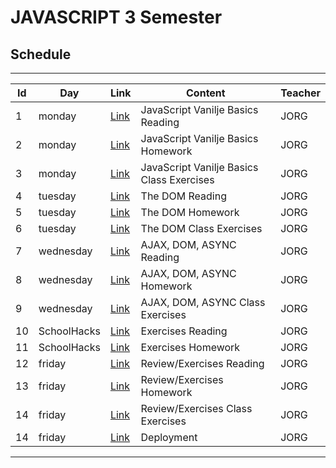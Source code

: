 # JAVASCRIPT 3 Semester

## Schedule

***

| Id  | Day       | Link                           | Content                                   | Teacher   |
|-----|-----------|--------------------------------|-------------------------------------------|-----------|
| 1   | monday | [Link](day1/READING.md)        | JavaScript Vanilje Basics Reading         | JORG      |
| 2   | monday | [Link](day1/HOMEWORK.md)       | JavaScript Vanilje Basics Homework        | JORG      |
| 3   | monday | [Link](day1/CLASS_EXERCISE.md) | JavaScript Vanilje Basics Class Exercises | JORG      |
| 4   | tuesday | [Link](day2/READING.md)        | The DOM Reading                           | JORG      |
| 5   | tuesday | [Link](day2/HOMEWORK.md)       | The DOM Homework                          | JORG      |
| 6   | tuesday | [Link](day2/HOMEWORK.md)       | The DOM Class Exercises                   | JORG      |
| 7   | wednesday | [Link](day3/READING.md)        | AJAX, DOM, ASYNC Reading                  | JORG      |
| 8   | wednesday | [Link](day3/HOMEWORK.md)       | AJAX, DOM, ASYNC Homework                 | JORG      |
| 9   | wednesday | [Link](day3/CLASS_EXERCISE.md) | AJAX, DOM, ASYNC Class Exercises          | JORG      |
| 10  | SchoolHacks | [Link](day4/READING.md)        | Exercises  Reading                        | JORG      |
| 11  | SchoolHacks | [Link](day4/HOMEWORK.md)       | Exercises  Homework                       | JORG      |
| 12  | friday | [Link](day5/READING.md)        | Review/Exercises Reading                  | JORG      |
| 13  | friday | [Link](day5/HOMEWORK.md)       | Review/Exercises Homework                 | JORG      |
| 14  | friday | [Link](day5/CLASS_EXERCISE.md) | Review/Exercises Class Exercises          | JORG      |
| 14  | friday | [Link](day5/DEPLOYMENT.md)     | Deployment                                | JORG      |

***

